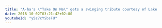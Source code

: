 ```yaml
---
title: "A-ha's \"Take On Me\" gets a swinging tribute courtesy of Lake Street Dive"
date: 2018-10-02T03:21:42+02:00
youtubeId: "y5z7cYSbsFU"
---
```

